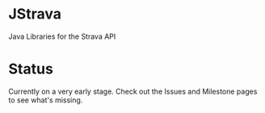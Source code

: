 JStrava
=======

Java Libraries for the Strava API


Status
=======
Currently on a very early stage. Check out the Issues and Milestone pages to see what's missing.
